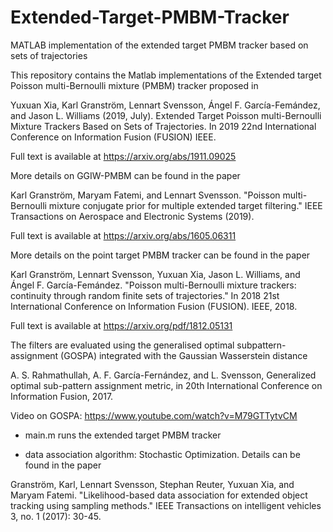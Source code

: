 # Extended-Target-PMBM-Tracker
MATLAB implementation of the extended target PMBM tracker based on sets of trajectories

This repository contains the Matlab implementations of the Extended target Poisson multi-Bernoulli mixture (PMBM) tracker proposed in 

Yuxuan Xia, Karl Granström, Lennart Svensson, Ángel F. García-Femández, and Jason L. Williams (2019, July). Extended Target Poisson multi-Bernoulli Mixture Trackers Based on Sets of Trajectories. In 2019 22nd International Conference on Information Fusion (FUSION) IEEE.

Full text is available at https://arxiv.org/abs/1911.09025

More details on GGIW-PMBM can be found in the paper

Karl Granström, Maryam Fatemi, and Lennart Svensson. "Poisson multi-Bernoulli mixture conjugate prior for multiple extended target filtering." IEEE Transactions on Aerospace and Electronic Systems (2019).

Full text is available at https://arxiv.org/abs/1605.06311

More details on the point target PMBM tracker can be found in the paper 

Karl Granström, Lennart Svensson, Yuxuan Xia, Jason L. Williams, and Ángel F. García-Femández. "Poisson multi-Bernoulli mixture trackers: continuity through random finite sets of trajectories." In 2018 21st International Conference on Information Fusion (FUSION). IEEE, 2018.

Full text is available at https://arxiv.org/pdf/1812.05131

The filters are evaluated using the generalised optimal subpattern-assignment (GOSPA) integrated with the Gaussian Wasserstein distance

A. S. Rahmathullah, A. F. García-Fernández, and L. Svensson, Generalized optimal sub-pattern assignment metric, in 20th International
Conference on Information Fusion, 2017.

Video on GOSPA: https://www.youtube.com/watch?v=M79GTTytvCM


- main.m runs the extended target PMBM tracker

- data association algorithm: Stochastic Optimization. Details can be found in the paper

Granström, Karl, Lennart Svensson, Stephan Reuter, Yuxuan Xia, and Maryam Fatemi. "Likelihood-based data association for extended object tracking using sampling methods." IEEE Transactions on intelligent vehicles 3, no. 1 (2017): 30-45.

